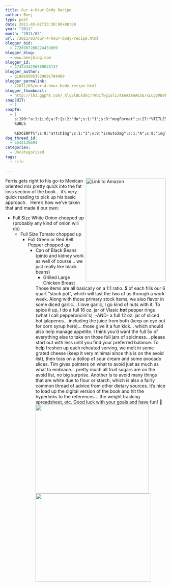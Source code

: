 ```yaml
---
title: Our 4-Hour Body Recipe
author: Beej
type: post
date: 2011-03-02T23:30:00+00:00
year: "2011"
month: "2011/03"
url: /2011/03/our-4-hour-body-recipe.html
blogger_bid:
  - 7726907200224433699
blogger_blog:
  - www.beejblog.com
blogger_id:
  - 2742434256569645137
blogger_author:
  - g108669953529091704409
blogger_permalink:
  - /2011/03/our-4-hour-body-recipe.html
blogger_thumbnail:
  - http://lh3.ggpht.com/_XlySlDLkdOc/TW5ifwg1olI/AAAAAAAAE5Q/xLCgSMB9kAc/image%5B2%5D.png?imgmax=800
snapEdIT:
  - 1
snapTW:
  - |
    s:199:"a:1:{i:0;a:7:{s:2:"do";s:1:"1";s:9:"msgFormat";s:27:"%TITLE%
    %URL%
    
    %EXCERPT%";s:8:"attchImg";s:1:"1";s:9:"isAutoImg";s:1:"A";s:8:"imgToUse";s:0:"";s:9:"isAutoURL";s:1:"A";s:8:"urlToUse";s:0:"";}}";
dsq_thread_id:
  - 5542135694
categories:
  - Uncategorized
tags:
  - Life

---
```

<a title="Link to Amazon" href="https://www.amazon.com/dp/030746363X/ref=as_li_tf_til?tag=httpwwwbeejbl-20&camp=0&creative=0&linkCode=as1&creativeASIN=030746363X&adid=10169PK7PCC18R0XGR78&" target="_blank"><img title="Link to Amazon" style="border-left-width: 0px; border-right-width: 0px; background-image: none; border-bottom-width: 0px; float: right; padding-top: 0px; padding-left: 0px; display: inline; padding-right: 0px; border-top-width: 0px" border="0" alt="Link to Amazon" align="right" src="http://lh3.ggpht.com/_XlySlDLkdOc/TW5ifwg1olI/AAAAAAAAE5Q/xLCgSMB9kAc/image%5B2%5D.png?imgmax=800" width="251" height="325" /></a> Ferris gets right to his go-to Mexican oriented mix pretty quick into the fat loss section of the book… it’s very quick reading to pick up his basic approach.&nbsp;&nbsp; Here’s how we’ve taken that and made it our own:

  * Full Size White Onion chopped up (probably any kind of onion will do) 
      * Full Size Tomato chopped up 
          * Full Green or Red Bell Pepper chopped up 
              * Can of Black Beans (pinto and kidney work as well of course… we just really like black beans) 
                  * Grilled Large Chicken Breast </ul> 
                Those items are all basically on a 1:1 ratio. _**5**_ of each fills our 6 quart “stock pot”, which will last the two of us through a work week. Along with those primary stock items, we also flavor in some diced garlic… I love garlic, I go kind of nuts with it. To spice it up, I do a full 16 oz. jar of Vlasic _**hot**_ pepper rings (what I call pepperoncini's)&nbsp; -AND- a full 12 oz. jar of sliced hot jalapenos… including the juice from both (keep an eye out for corn syrup here)… those give it a fun kick… which should also help manage appetite. I think you’d want the full 5x of everything else to take on those full jars of spiciness… please start out with less until you find your preferred balance. To help freshen up each reheated serving, we melt in some grated cheese (keep it very minimal since this is on the avoid list), then toss on a dollop of sour cream and some avocado slices. Tim gives pointers on what to avoid just as much as what to embrace… pretty much all fruit sugars are on the avoid list, no big surprise. Another is to avoid many things that are white due to flour or starch, which is also a fairly common thread of advice from other dietary sources. It’s nice to load up the digital version of the book and hit the hyperlinks to the references… the weight tracking spreadsheet, etc. Good luck with your goals and have fun! 🙂 <img title="Getting Started" style="border-left-width: 0px; border-right-width: 0px; background-image: none; border-bottom-width: 0px; padding-top: 0px; padding-left: 0px; display: inline; padding-right: 0px; border-top-width: 0px" border="0" alt="" src="http://lh5.ggpht.com/_XlySlDLkdOc/TXPEGvWTlSI/AAAAAAAAE48/XykcMElylvk/P1060007_thumb%5B3%5D.jpg?imgmax=800" width="356" height="278" /><img title="Full Pot!" style="border-left-width: 0px; border-right-width: 0px; background-image: none; border-bottom-width: 0px; padding-top: 0px; padding-left: 0px; display: inline; padding-right: 0px; border-top-width: 0px" border="0" alt="" src="http://lh5.ggpht.com/_XlySlDLkdOc/TXPEIMD5IRI/AAAAAAAAE5E/St9FWhlWyHE/P1060021_thumb%5B2%5D.jpg?imgmax=800" width="363" height="278" />